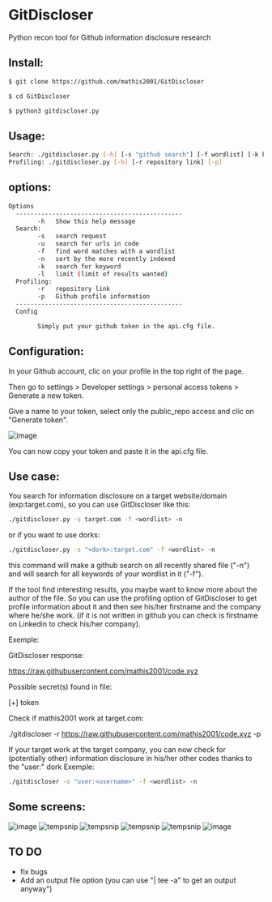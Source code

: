 # GitDiscloser
Python recon tool for Github information disclosure research

## Install:
```bash
$ git clone https://github.com/mathis2001/GitDiscloser

$ cd GitDiscloser

$ python3 gitdiscloser.py
```
## Usage:
```bash
Search: ./gitdiscloser.py [-h] [-s "github search"] [-f wordlist] [-k keyword] [-l limit] [-u] [-n]
Profiling: ./gitdiscloser.py [-h] [-r repository link] [-p]
```
## options:
```bash
Options
  ----------------------------------------------
        -h   Show this help message
  Search:
        -s   search request
        -u   search for urls in code
        -f   find word matches with a wordlist
        -n   sort by the more recently indexed
        -k   search for keyword
        -l   limit (limit of results wanted)
  Profiling:
        -r   repository link
        -p   Github profile information
  ----------------------------------------------
  Config 

        Simply put your github token in the api.cfg file. 

```
## Configuration:

In your Github account, clic on your profile in the top right of the page.

Then go to settings > Developer settings > personal access tokens > Generate a new token.

Give a name to your token, select only the public_repo access and clic on "Generate token".

![image](https://user-images.githubusercontent.com/40497633/171192364-aa66b523-cb2f-40e4-bcf2-8b007a1ad682.png)


You can now copy your token and paste it in the api.cfg file.

## Use case:

You search for information disclosure on a target website/domain (exp:target.com), so you can use GitDiscloser like this:
```bash
./gitdiscloser.py -s target.com -f <wordlist> -n
```
or if you want to use dorks:
```bash
./gitdiscloser.py -s "<dork>:target.com" -f <wordlist> -n
```
this command will make a github search on all recently shared file ("-n") and will search for all keywords of your wordlist in it ("-f").
  
If the tool find interesting results, you maybe want to know more about the author of the file.
So you can use the profiling option of GitDiscloser to get profile information about it and then see his/her firstname and the company where he/she work. (if it is not written in github you can check is firstname on Linkedin to check his/her company).

Exemple:

GitDiscloser response:

https://raw.githubusercontent.com/mathis2001/code.xyz

Possible secret(s) found in file:

[+] token

Check if mathis2001 work at target.com:

./gitdiscloser -r https://raw.githubusercontent.com/mathis2001/code.xyz -p
  
If your target work at the target company, you can now check for (potentially other) information disclosure in his/her other codes thanks to the "user:" dork
Exemple:
```bash 
./gitdiscloser -s "user:<username>" -f <wordlist> -n
```
## Some screens:

![image](https://user-images.githubusercontent.com/40497633/171599615-d4ea31ac-a6bb-4d8d-9be7-0ef7a1e6ab33.png)
![tempsnip](https://user-images.githubusercontent.com/40497633/171599909-f942bc64-7e95-4c89-8fcd-a190b79dd45b.png)
![tempsnip](https://user-images.githubusercontent.com/40497633/171600194-a5504367-0d29-411e-9af2-c05a3fb4899a.png)
![tempsnip](https://user-images.githubusercontent.com/40497633/171600770-77d167e8-b95f-4e4b-a234-bc65a4c50cbf.png)
![tempsnip](https://user-images.githubusercontent.com/40497633/171601131-718194d0-2fbf-4eba-8aaf-7623ad8ad950.png)
![image](https://user-images.githubusercontent.com/40497633/171602264-671fb8a0-8369-4e38-9c55-caca6ea2b96c.png)

## TO DO

- fix bugs
- Add an output file option (you can use "| tee -a" to get an output anyway") 

